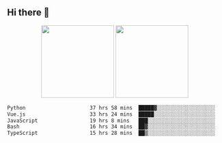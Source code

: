 ## Hi there 👋
<div align="center">
<span>  </span>
<img height="170px" src="https://github-readme-stats.vercel.app/api?username=bigQY&show_icons=true&count_private==true&v=3" /><span>        </span><img height="170px" src="https://github-readme-stats.vercel.app/api/top-langs/?username=bigQY&layout=compact&langs_count=8&v=3" />
<span>  </span>
</div>
<div align="center">

<!--START_SECTION:waka-->

```txt
Python                     37 hrs 58 mins  █████▓░░░░░░░░░░░░░░░░░░░   23.11 %
Vue.js                     33 hrs 24 mins  █████░░░░░░░░░░░░░░░░░░░░   20.33 %
JavaScript                 19 hrs 8 mins   ███░░░░░░░░░░░░░░░░░░░░░░   11.65 %
Bash                       16 hrs 34 mins  ██▓░░░░░░░░░░░░░░░░░░░░░░   10.09 %
TypeScript                 15 hrs 28 mins  ██▒░░░░░░░░░░░░░░░░░░░░░░   09.42 %
```

<!--END_SECTION:waka-->
</div>
